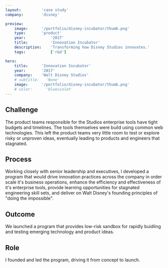 ```yaml
---
layout:         'case study'
company:        'disney'

preview:
    image:      '/portfolio/disney-incubator/thumb.png'
    type:       'product'
    year:           '2017'
    title:          'Innovation Incubator'
    description:    'Transforming how Disney Studios innovates.'
    tags:           ['r&d']

hero:
    title:      'Innovation Incubator'
    year:       '2017'
    company:    'Walt Disney Studios'
    # subtitle:   'None'
    image:      '/portfolio/disney-incubator/thumb.png'
    # color:      'blueviolet'
---
```


## Challenge
The product teams responsible for the Studios enterprise tools have tight budgets and timelines. The tools themselves were build using common web technologies. This left the product teams very little room to test or explore risky or unproven ideas, eventually leading to products and engineers that stagnated.

## Process
Working closely with senior leadership and executives, I developed a program that would drive innovation practices across the company in order scale it's business operations, enhance the efficiency and effectiveness of it's enterprise tools, provide learning opportunities for stagnated engineering skill sets, and deliver on Walt Disney's founding principles of "doing the impossible".

## Outcome
We launched a program that provides low-risk sandbox for rapidly buidling and testing emerging technology and product ideas.

## Role
I founded and led the program, driving it from concept to launch.